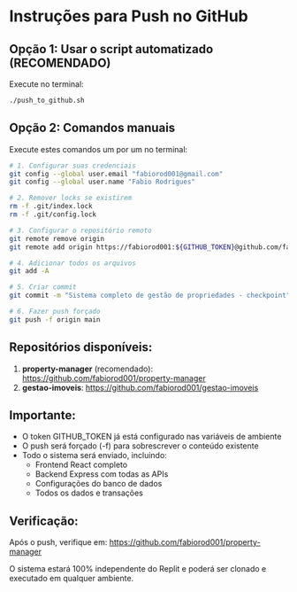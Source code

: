 # Instruções para Push no GitHub

## Opção 1: Usar o script automatizado (RECOMENDADO)

Execute no terminal:
```bash
./push_to_github.sh
```

## Opção 2: Comandos manuais

Execute estes comandos um por um no terminal:

```bash
# 1. Configurar suas credenciais
git config --global user.email "fabiorod001@gmail.com"
git config --global user.name "Fabio Rodrigues"

# 2. Remover locks se existirem
rm -f .git/index.lock
rm -f .git/config.lock

# 3. Configurar o repositório remoto
git remote remove origin
git remote add origin https://fabiorod001:${GITHUB_TOKEN}@github.com/fabiorod001/property-manager.git

# 4. Adicionar todos os arquivos
git add -A

# 5. Criar commit
git commit -m "Sistema completo de gestão de propriedades - checkpoint"

# 6. Fazer push forçado
git push -f origin main
```

## Repositórios disponíveis:

1. **property-manager** (recomendado): https://github.com/fabiorod001/property-manager
2. **gestao-imoveis**: https://github.com/fabiorod001/gestao-imoveis

## Importante:

- O token GITHUB_TOKEN já está configurado nas variáveis de ambiente
- O push será forçado (-f) para sobrescrever o conteúdo existente
- Todo o sistema será enviado, incluindo:
  - Frontend React completo
  - Backend Express com todas as APIs
  - Configurações do banco de dados
  - Todos os dados e transações

## Verificação:

Após o push, verifique em:
https://github.com/fabiorod001/property-manager

O sistema estará 100% independente do Replit e poderá ser clonado e executado em qualquer ambiente.